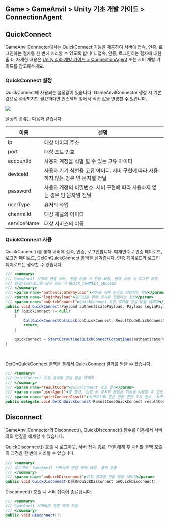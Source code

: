 ## Game > GameAnvil > Unity 기초 개발 가이드 > ConnectionAgent

## QuickConnect

GameAnvilConnector에서는 QuickConnect 기능을 제공하여 서버에 접속, 인증, 로그인하는 절차를 한 번에 처리할 수 있도록 합니다. 접속, 인증, 로그인하는 절차에 대한 좀 더 자세한 내용은 [Unity 심화 개발 가이드 > ConnectionAgent](../unity-advanced/unity-advanced-02-connector) 또는 서버 개발 가이드를 참고해주세요.

### QuickConnect 설정

QuickConnect에 사용되는 설정값이 있습니다. GameAnvilConnector 생성 시 기본값으로 설정되지만 필요하다면 인스펙터 창에서 직접 값을 변경할 수 있습니다.

![](https://static.toastoven.net/prod_gameanvil/images/unity-basic/03-connection-agent/01-config.png)

설정의 종류는 다음과 같습니다.

| 이름 | 설명 |
| --- | --- |
| ip | 대상 아이피 주소 |
| port | 대상 포트 번호 |
| accountId | 사용자 계정을 식별 할 수 있는 고유 아이디 |
| deviceId | 사용자 기기 식별용 고유 아이디. 서버 구현에 따라 사용하지 않는 경우 빈 문자열 전달 |
| password | 사용자 계정의 비밀번호. 서버 구현에 따라 사용하지 않는 경우 빈 문자열 전달 |
| userType | 유저의 타입 |
| channelId | 대상 채널의 아이디 |
| serviceName | 대상 서비스의 이름 |

### QuickConnect 사용

QuickConnect()를 통해 서버에 접속, 인증, 로그인합니다. 매개변수로 인증 페이로드, 로그인 페이로드, DelOnQuickConnect 콜백을 넘겨줍니다. 인증 페이로드와 로그인 페이로드는 생략할 수 있습니다.

```c#
/// <summary>
/// GameAnvil 서버에 연결 시도, 연결 성공 시 인증 요청, 인증 성공 시 로그인 요청
/// 연결/인증/로그인 모두 성공 시 QUICK_CONNECT_SUCCESS
/// </summary>
/// <param name="authenticatePayload">인증을 위해 추가로 전달하는 정보</param>
/// <param name="loginPayload">로그인을 위해 추가로 전달하는 정보</param>
/// <param name="onQuickConnect">QuickConnect 요청 결과를 전달 받을 대리자</param>
public void QuickConnect(Payload authenticatePayload, Payload loginPayload, DelOnQuickConnect onQuickConnect){
    if (quickConnect != null)
    {
        CallQuickConnectCallback(onQuickConnect, ResultCodeQuickConnect.QUICK_CONNECT_ALREADY_REQUESTED, null, null);
        return;
    }

    quickConnect = StartCoroutine(QuickConnectCoroutines(authenticatePayload, loginPayload, onQuickConnect, new QuickConnectResult()));
}
```

<br>

DelOnQuickConnect 콜백을 통해서 QuickConnect 결과를 받을 수 있습니다.

```c#
/// <summary>
/// QuickConnect 요청 결과를 전달 받을 대리자
/// </summary>
/// <param name="resultCode">QuickConnect 요청 결과</param>
/// <param name="userAgent">방 생성, 입장 등 유저와 관련된 기능을 사용할 수 있도록 해주는 에이전트</param>
/// <param name="quickConnectResult">서버로부터 받은 인증 관련 추가 정보, 서버로부터 받은 로그인 관련 추가 정보, 연결 요청 결과, 인증 요청 결과, 로그인 요청 결과 묶음</param>
public delegate void DelOnQuickConnect(ResultCodeQuickConnect resultCode, UserAgent userAgent, QuickConnectResult quickConnectResult);
```

## Disconnect

GameAnvilConnector의 Disconnect(), QuickDisconnect() 함수를 이용해서 서버와의 연결을 해제할 수 있습니다. 

QuickDisconnect() 호출 시 로그아웃, 서버 접속 종료, 연결 해제 후 처리할 콜백 호출의 과정을 한 번에 처리할 수 있습니다.

```c#
/// <summary>
/// 로그아웃, GameAnvil 서버와의 연결 해제 요청, 콜백 호출
/// </summary>
/// <param name="onQuickDisconnect">요청 결과를 전달 받을 대리자</param>
public void QuickDisconnect(DelOnQuickDisconnect onQuickDisconnect);
```

Disconnect() 호출 시 서버 접속이 종료됩니다.

```c#
/// <summary>
/// GameAnvil 서버와의 연결 해제 요청
/// </summary>
public void Disconnect();
```

